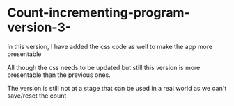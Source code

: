 # Count-incrementing-program-version-3-
In this version, I have added the css code as well to make the app more presentable

All though the css needs to be updated but still this version is more presentable than the previous ones.

The version is still not at a stage that can be used in a real world as we can't save/reset the count
